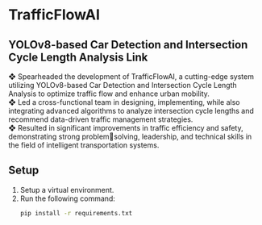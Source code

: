 # TrafficFlowAI
## YOLOv8-based Car Detection and Intersection Cycle Length Analysis Link
❖ Spearheaded the development of TrafficFlowAI, a cutting-edge system utilizing YOLOv8-based Car 
Detection and Intersection Cycle Length Analysis to optimize traffic flow and enhance urban 
mobility.<br>
❖ Led a cross-functional team in designing, implementing, while also integrating advanced 
algorithms to analyze intersection cycle lengths and recommend data-driven traffic management 
strategies. <br>
❖ Resulted in significant improvements in traffic efficiency and safety, demonstrating strong problemsolving, leadership, and technical skills in the field of intelligent transportation systems.<br>

## Setup

1. Setup a virtual environment.
2. Run the following command:
   ```bash
   pip install -r requirements.txt 
   ```

